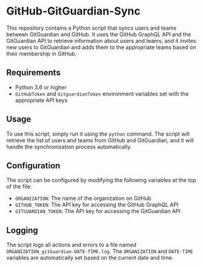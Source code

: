 # GitHub-GitGuardian-Sync

This repository contains a Python script that syncs users and teams between GitGuardian and GitHub. It uses the GitHub GraphQL API and the GitGuardian API to retrieve information about users and teams, and it invites new users to GitGuardian and adds them to the appropriate teams based on their membership in GitHub.

## Requirements

- Python 3.6 or higher
- `GitHubToken` and `GitguardianToken` environment variables set with the appropriate API keys

## Usage

To use this script, simply run it using the `python` command. The script will retrieve the list of users and teams from GitHub and GitGuardian, and it will handle the synchronization process automatically.

## Configuration

The script can be configured by modifying the following variables at the top of the file:

- `ORGANIZATION`: The name of the organization on GitHub
- `GITHUB_TOKEN`: The API key for accessing the GitHub GraphQL API
- `GITGUARDIAN_TOKEN`: The API key for accessing the GitGuardian API

## Logging

The script logs all actions and errors to a file named `ORGANIZATION_gitGuardian-DATE-TIME.log`. The `ORGANIZATION` and `DATE-TIME` variables are automatically set based on the current date and time.

